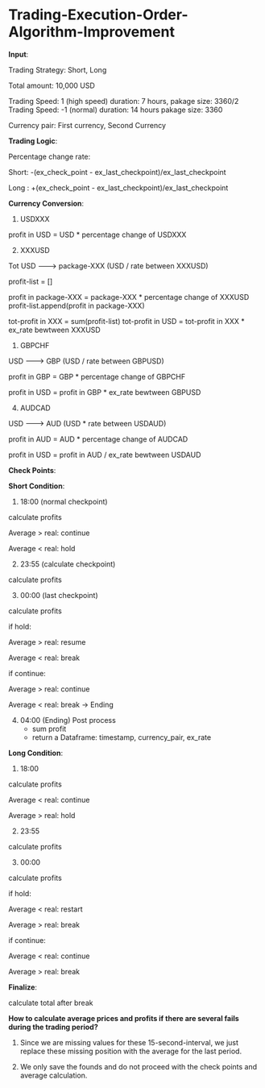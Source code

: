 # Trading-Execution-Order-Algorithm-Improvement

**Input**:

Trading Strategy: Short, Long

Total amount: 10,000 USD

Trading Speed: 1 (high speed) duration: 7 hours, pakage size: 3360/2
Trading Speed: -1 (normal) duration: 14 hours pakage size: 3360

Currency pair: First currency, Second Currency

**Trading Logic**:

Percentage change rate:

Short: -(ex_check_point - ex_last_checkpoint)/ex_last_checkpoint

Long : +(ex_check_point - ex_last_checkpoint)/ex_last_checkpoint

**Currency Conversion**:

1. USDXXX

profit in USD = USD * percentage change of USDXXX

2. XXXUSD

Tot USD ---> package-XXX  (USD / rate between XXXUSD)

profit-list = []

profit in package-XXX = package-XXX * percentage change of XXXUSD
profit-list.append(profit in package-XXX)

tot-profit in XXX = sum(profit-list)
tot-profit in USD = tot-profit in XXX * ex_rate bewtween XXXUSD

1. GBPCHF

USD ---> GBP  (USD / rate between GBPUSD)

profit in GBP = GBP * percentage change of GBPCHF

profit in USD = profit in GBP * ex_rate bewtween GBPUSD

4. AUDCAD

USD ---> AUD  (USD * rate between USDAUD)

profit in AUD = AUD * percentage change of AUDCAD

profit in USD = profit in AUD / ex_rate bewtween USDAUD

**Check Points**:

**Short Condition**:

1. 18:00 (normal checkpoint)

calculate profits 

Average > real: continue

Average < real: hold

2. 23:55 (calculate checkpoint)

calculate profits

3. 00:00 (last checkpoint)

calculate profits

if hold:

Average > real: resume

Average < real: break 

if continue:

Average > real: continue 

Average < real: break -> Ending 

4. 04:00 (Ending)
Post process
    - sum profit
    - return a Dataframe: timestamp, currency_pair, ex_rate


**Long Condition**:

1. 18:00

calculate profits 

Average < real: continue

Average > real: hold

2. 23:55

calculate profits

3. 00:00 

calculate profits

if hold:

Average < real: restart

Average > real: break 

if continue:

Average < real: continue 

Average > real: break 

**Finalize**:

calculate total after break


**How to calculate average prices and profits if there are several fails during the trading period?**

1. Since we are missing values for these 15-second-interval, we just replace these missing position with the average for the last period.

2. We only save the founds and do not proceed with the check points and average calculation.
